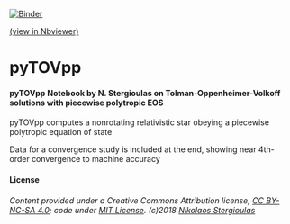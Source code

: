 [![Binder](https://mybinder.org/badge.svg)](https://mybinder.org/v2/gh/niksterg/pyTOVpp/master)


[(view in Nbviewer)](http://nbviewer.jupyter.org/github/niksterg/pyTOVpp/blob/master/TOV-pp.ipynb?flush_cache=true)


# pyTOVpp

#### pyTOVpp Notebook by N. Stergioulas on Tolman-Oppenheimer-Volkoff solutions with piecewise polytropic EOS

pyTOVpp computes a nonrotating relativistic star obeying a piecewise polytropic equation of state

Data for a convergence study is included at the end, showing near 4th-order convergence to machine accuracy

#### License

###### Content provided under a Creative Commons Attribution license, [CC BY-NC-SA 4.0](https://creativecommons.org/licenses/by-nc-sa/4.0/); code under [MIT License](https://opensource.org/licenses/MIT). (c)2018 [Nikolaos Stergioulas](http://www.astro.auth.gr/~niksterg/)

